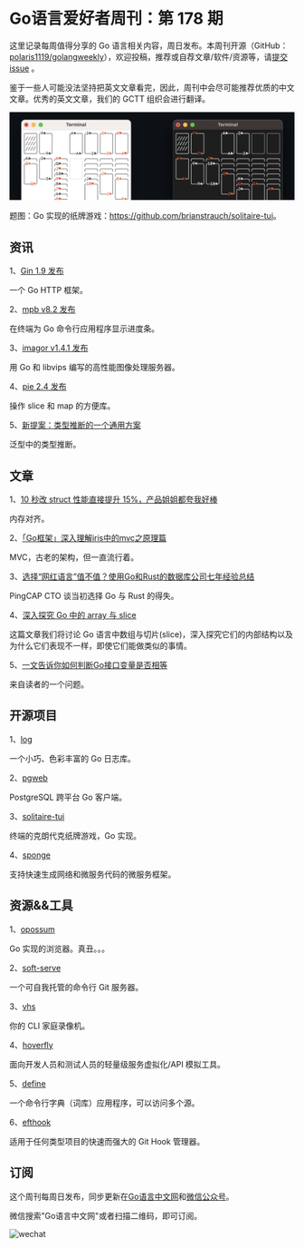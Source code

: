 # Go语言爱好者周刊：第 178 期

这里记录每周值得分享的 Go 语言相关内容，周日发布。本周刊开源（GitHub：[polaris1119/golangweekly](https://github.com/polaris1119/golangweekly)），欢迎投稿，推荐或自荐文章/软件/资源等，请[提交 issue](https://github.com/polaris1119/golangweekly/issues) 。

鉴于一些人可能没法坚持把英文文章看完，因此，周刊中会尽可能推荐优质的中文文章。优秀的英文文章，我们的 GCTT 组织会进行翻译。

![](imgs/issue178/cover.jpeg)

题图：Go 实现的纸牌游戏：<https://github.com/brianstrauch/solitaire-tui>。

## 资讯

1、[Gin 1.9 发布](https://github.com/gin-gonic/gin/releases/tag/v1.9.0)

一个 Go HTTP 框架。

2、[mpb v8.2 发布](https://github.com/vbauerster/mpb)

在终端为 Go 命令行应用程序显示进度条。

3、[imagor v1.4.1 发布](https://github.com/cshum/imagor)

用 Go 和 libvips 编写的高性能图像处理服务器。

4、[pie 2.4 发布](https://github.com/elliotchance/pie)

操作 slice 和 map 的方便库。

5、[新提案：类型推断的一个通用方案](https://github.com/golang/go/issues/58650)

泛型中的类型推断。

## 文章

1、[10 秒改 struct 性能直接提升 15%，产品姐姐都夸我好棒](https://mp.weixin.qq.com/s/QBD11TUQFdZ-11hJ2FiJJw)

内存对齐。

2、[「Go框架」深入理解iris中的mvc之原理篇](https://mp.weixin.qq.com/s/-UULL4IiBiiXOu5PtskPzQ)

MVC，古老的架构，但一直流行着。

3、[选择“网红语言”值不值？使用Go和Rust的数据库公司七年经验总结](https://mp.weixin.qq.com/s/S5Z3whsnbthcz2VESqc17w)

PingCAP CTO 谈当初选择 Go 与 Rust 的得失。

4、[深入探究 Go 中的 array 与 slice](https://mp.weixin.qq.com/s/p7CxNIk0YI_cS3pebUWAOg)

这篇文章我们将讨论 Go 语言中数组与切片(slice)，深入探究它们的内部结构以及为什么它们表现不一样，即使它们能做类似的事情。

5、[一文告诉你如何判断Go接口变量是否相等](https://mp.weixin.qq.com/s/2Pw8fsnjvu9-uTzf4Imojg)

来自读者的一个问题。

## 开源项目

1、[log](https://github.com/charmbracelet/log)

一个小巧、色彩丰富的 Go 日志库。

2、[pgweb](https://github.com/sosedoff/pgweb)

PostgreSQL 跨平台 Go 客户端。

3、[solitaire-tui](https://github.com/brianstrauch/solitaire-tui)

终端的克朗代克纸牌游戏，Go 实现。

4、[sponge](https://github.com/zhufuyi/sponge)

支持快速生成网络和微服务代码的微服务框架。

## 资源&&工具

1、[opossum](https://github.com/psilva261/opossum)

Go 实现的浏览器。真丑。。。

2、[soft-serve](https://github.com/charmbracelet/soft-serve)

一个可自我托管的命令行 Git 服务器。

3、[vhs](https://github.com/charmbracelet/vhs)

你的 CLI 家庭录像机。

4、[hoverfly](https://github.com/SpectoLabs/hoverfly)

面向开发人员和测试人员的轻量级服务虚拟化/API 模拟工具。

5、[define](https://github.com/Rican7/define)

一个命令行字典（词库）应用程序，可以访问多个源。

6、[efthook](https://github.com/evilmartians/lefthook)

适用于任何类型项目的快速而强大的 Git Hook 管理器。

## 订阅

这个周刊每周日发布，同步更新在[Go语言中文网](https://studygolang.com/go/weekly)和[微信公众号](https://weixin.sogou.com/weixin?query=Go%E8%AF%AD%E8%A8%80%E4%B8%AD%E6%96%87%E7%BD%91)。

微信搜索"Go语言中文网"或者扫描二维码，即可订阅。

![wechat](imgs/wechat.png)
